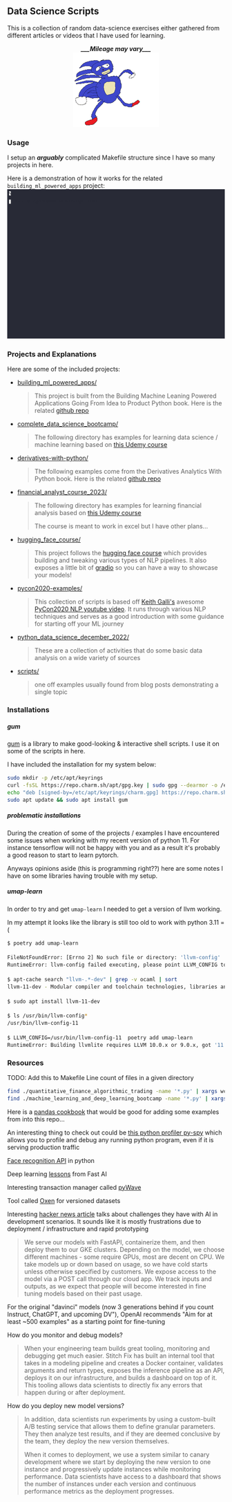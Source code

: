 ## Data Science Scripts

This is a collection of random data-science exercises either gathered from different articles
or videos that I have used for learning.

<div align="center">
	<strong>
		<i>___Mileage may vary___</i>
	</strong>
	<br />
	<img src="assets/ggf.gif" width="200" />
</div>

### Usage

I setup an ___arguably___ complicated Makefile structure since I have so many projects in here.

Here is a demonstration of how it works for the related `building_ml_powered_apps` project:
![Demo](assets/make-demo.gif)

### Projects and Explanations

Here are some of the included projects:
- [building_ml_powered_apps/](https://github.com/ottingbob/data-science-examples/tree/main/building_ml_powered_apps)
	> This project is built from the Building Machine Leaning Powered Applications Going From Idea to Product Python book. Here is the related [github repo](https://github.com/hundredblocks/ml-powered-applications)
- [complete_data_science_bootcamp/](/complete_data_science_bootcamp)
	> The following directory has examples for learning data science / machine learning based on [this Udemy course](https://www.udemy.com/course/the-data-science-course-complete-data-science-bootcamp)
- [derivatives-with-python/](https://github.com/ottingbob/data-science-examples/tree/main/derivatives-with-python)
	> The following examples come from the Derivatives Analytics With Python book. Here is the related [github repo](https://github.com/yhilpisch/dawp/blob/master/python36)
- [financial_analyst_course_2023/](https://github.com/ottingbob/data-science-examples/tree/main/financial_analyst_course_2023)
	> The following directory has examples for learning financial analysis based on [this Udemy course](https://www.udemy.com/course/the-complete-financial-analyst-course)
	>
	> The course is meant to work in excel but I have other plans...
- [hugging_face_course/](https://github.com/ottingbob/data-science-examples/tree/main/hugging_face_course)
	> This project follows the [hugging face course](https://huggingface.co/course/chapter0/1?fw=pt) which provides building and tweaking various types of NLP pipelines. It also exposes a little bit of [gradio](https://gradio.app/) so you can have a way to showcase your models!
- [pycon2020-examples/](https://github.com/ottingbob/data-science-examples/tree/main/pycon2020-examples)
	> This collection of scripts is based off [Keith Galli's](https://github.com/keithgalli) awesome [PyCon2020 NLP youtube video](https://www.youtube.com/watch?v=vyOgWhwUmec). It runs through various NLP techniques and serves as a good introduction with some guidance for starting off your ML journey
- [python_data_science_december_2022/](https://github.com/ottingbob/data-science-examples/tree/main/python_data_science_december_2022)
	> These are a collection of activities that do some basic data analysis on a wide variety of sources
- [scripts/](https://github.com/ottingbob/data-science-examples/tree/main/scripts)
	> one off examples usually found from blog posts demonstrating a single topic

### Installations

##### gum

[gum](https://github.com/charmbracelet/gum) is a library to make good-looking & interactive shell scripts. I use it on some of the scripts in here.

I have included the installation for my system below:
```bash
sudo mkdir -p /etc/apt/keyrings
curl -fsSL https://repo.charm.sh/apt/gpg.key | sudo gpg --dearmor -o /etc/apt/keyrings/charm.gpg
echo "deb [signed-by=/etc/apt/keyrings/charm.gpg] https://repo.charm.sh/apt/ * *" | sudo tee /etc/apt/sources.list.d/charm.list
sudo apt update && sudo apt install gum
```

##### problematic installations

During the creation of some of the projects / examples I have encountered some issues when working with my recent version of python 11. For instance tensorflow will not be happy with you and as a result it's probably a good reason to start to learn pytorch.

Anyways opinions aside (this is programming right??) here are some notes I have on some libraries having trouble with my setup.

##### umap-learn

In order to try and get `umap-learn` I needed to get a version of llvm working.

In my attempt it looks like the library is still too old to work with python 3.11 =(

```bash
$ poetry add umap-learn

FileNotFoundError: [Errno 2] No such file or directory: 'llvm-config'
RuntimeError: llvm-config failed executing, please point LLVM_CONFIG to the path for llvm-config

$ apt-cache search "llvm-.*-dev" | grep -v ocaml | sort
llvm-11-dev - Modular compiler and toolchain technologies, libraries and headers

$ sudo apt install llvm-11-dev

$ ls /usr/bin/llvm-config*
/usr/bin/llvm-config-11

$ LLVM_CONFIG=/usr/bin/llvm-config-11  poetry add umap-learn
RuntimeError: Building llvmlite requires LLVM 10.0.x or 9.0.x, got '11.1.0'. Be sure to set LLVM_CONFIG to the right executable path.
```

### Resources

TODO: Add this to Makefile
Line count of files in a given directory
```bash
find ./quantitative_finance_algorithmic_trading -name '*.py' | xargs wc -l | tail -n1
find ./machine_learning_and_deep_learning_bootcamp -name '*.py' | xargs wc -l | tail -n1
```

Here is a [pandas cookbook](https://github.com/jvns/pandas-cookbook) that would be good for adding some examples from into this repo...

An interesting thing to check out could be [this python profiler py-spy](https://github.com/benfred/py-spy) which allows you to profile and debug any running python program, even if it is serving production traffic

[Face recognition API](https://github.com/ageitgey/face_recognition) in python

Deep learning [lessons](https://course.fast.ai/) from Fast AI

Interesting transaction manager called [pyWave](https://github.com/therealOri/pyWave)

Tool called [Oxen](https://github.com/oxen-ai/oxen-release) for versioned datasets

Interesting [hacker news article](https://news.ycombinator.com/item?id=34971883) talks about challenges they have with AI in development scenarios. It sounds like it is mostly frustrations due to deployment / infrastructure and rapid prototyping
> We serve our models with FastAPI, containerize them, and then deploy them to our GKE clusters. Depending on the model, we choose different machines - some require GPUs, most are decent on CPU. We take models up or down based on usage, so we have cold starts unless otherwise specified by customers. We expose access to the model via a POST call through our cloud app. We track inputs and outputs, as we expect that people will become interested in fine tuning models based on their past usage.

For the original "davinci" models (now 3 generations behind if you count Instruct, ChatGPT, and upcoming DV"), OpenAI recommends "Aim for at least ~500 examples" as a starting point for fine-tuning

How do you monitor and debug models?
> When your engineering team builds great tooling, monitoring and
debugging get much easier. Stitch Fix has built an internal tool that takes
in a modeling pipeline and creates a Docker container, validates arguments
and return types, exposes the inference pipeline as an API, deploys it on
our infrastructure, and builds a dashboard on top of it. This tooling allows
data scientists to directly fix any errors that happen during or after
deployment.

How do you deploy new model versions?
> In addition, data scientists run experiments by using a custom-built A/B
testing service that allows them to define granular parameters. They then
analyze test results, and if they are deemed conclusive by the team, they
deploy the new version themselves.
>
> When it comes to deployment, we use a system similar to canary
development where we start by deploying the new version to one instance
and progressively update instances while monitoring performance. Data
scientists have access to a dashboard that shows the number of instances
under each version and continuous performance metrics as the deployment
progresses.
